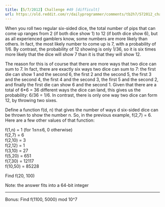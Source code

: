 ```yaml
---
title: [5/7/2012] Challenge #49 [difficult]
url: https://old.reddit.com/r/dailyprogrammer/comments/tb2h7/572012_challenge_49_difficult/
---
```


When you roll two regular six-sided dice, the total number of pips that can come up ranges from 2 (if both dice show 1) to 12 (if both dice show 6), but as all experienced gamblers know, some numbers are more likely than others. In fact, the most likely number to come up is 7, with a probability of 1/6. By contrast, the probability of 12 showing is only 1/36, so it is six times more likely that the dice will show 7 than it is that they will show 12. 

The reason for this is of course that there are more ways that two dice can sum to 7. In fact, there are exactly six ways two dice can sum to 7: the first die can show 1 and the second 6, the first 2 and the second 5, the first 3 and the second 4, the first 4 and the second 3, the first 5 and the second 2, and finally the first die can show 6 and the second 1. Given that there are a total of 6*6 = 36 different ways the dice can land, this gives us the probability: 6/36 = 1/6. In contrast, there is only one way two dice can form 12, by throwing two sixes. 

Define a function f(d, n) that gives the number of ways d six-sided dice can be thrown to show the number n. So, in the previous example, f(2,7) = 6. Here are a few other values of that function:

f(1,n) = 1 (for 1&le;n&le;6, 0 otherwise)    
f(2,7) = 6        
f(2,10) = 3    
f(2,12) = 1    
f(3,10) = 27    
f(5,20) = 651    
f(7,30) = 12117    
f(10,50) = 85228    

Find f(20, 100)

Note: the answer fits into a 64-bit integer
***

Bonus: Find f(1100, 5000) mod 10^7